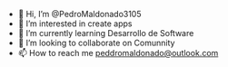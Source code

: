 - 👋 Hi, I’m @PedroMaldonado3105
- 👀 I’m interested in create apps
- 🌱 I’m currently learning Desarrollo de Software
- 💞️ I’m looking to collaborate on Comunnity
- 📫 How to reach me peddromaldonado@outlook.com

<!---
PedroMaldonado3105/PedroMaldonado3105 is a ✨ special ✨ repository because its `README.md` (this file) appears on your GitHub profile.
You can click the Preview link to take a look at your changes.
--->
